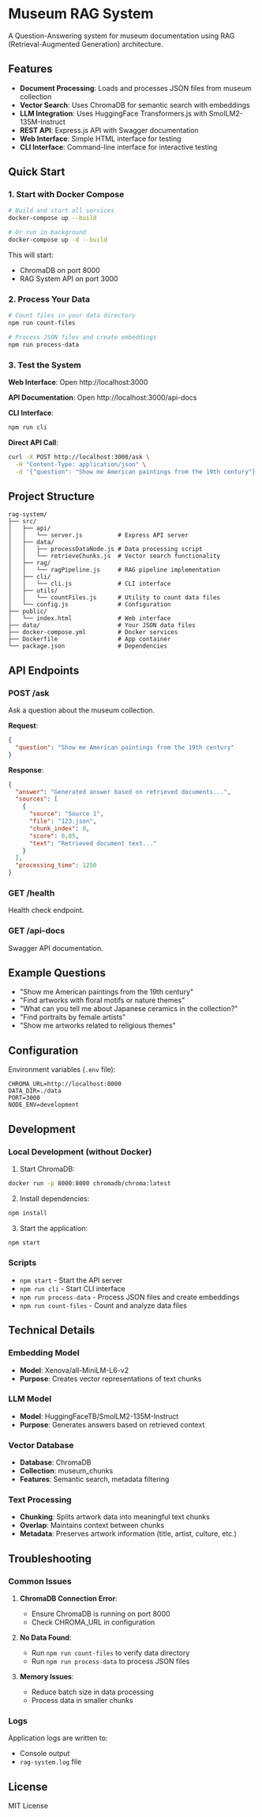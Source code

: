 # Museum RAG System

A Question-Answering system for museum documentation using RAG (Retrieval-Augmented Generation) architecture.

## Features

- **Document Processing**: Loads and processes JSON files from museum collection
- **Vector Search**: Uses ChromaDB for semantic search with embeddings
- **LLM Integration**: Uses HuggingFace Transformers.js with SmolLM2-135M-Instruct
- **REST API**: Express.js API with Swagger documentation
- **Web Interface**: Simple HTML interface for testing
- **CLI Interface**: Command-line interface for interactive testing

## Quick Start

### 1. Start with Docker Compose

```bash
# Build and start all services
docker-compose up --build

# Or run in background
docker-compose up -d --build
```

This will start:
- ChromaDB on port 8000
- RAG System API on port 3000

### 2. Process Your Data

```bash
# Count files in your data directory
npm run count-files

# Process JSON files and create embeddings
npm run process-data
```

### 3. Test the System

**Web Interface**: Open http://localhost:3000

**API Documentation**: Open http://localhost:3000/api-docs

**CLI Interface**:
```bash
npm run cli
```

**Direct API Call**:
```bash
curl -X POST http://localhost:3000/ask \
  -H "Content-Type: application/json" \
  -d '{"question": "Show me American paintings from the 19th century"}'
```

## Project Structure

```
rag-system/
├── src/
│   ├── api/
│   │   └── server.js          # Express API server
│   ├── data/
│   │   ├── processDataNode.js # Data processing script
│   │   └── retrieveChunks.js  # Vector search functionality
│   ├── rag/
│   │   └── ragPipeline.js     # RAG pipeline implementation
│   ├── cli/
│   │   └── cli.js             # CLI interface
│   ├── utils/
│   │   └── countFiles.js      # Utility to count data files
│   └── config.js              # Configuration
├── public/
│   └── index.html             # Web interface
├── data/                      # Your JSON data files
├── docker-compose.yml         # Docker services
├── Dockerfile                 # App container
└── package.json               # Dependencies
```

## API Endpoints

### POST /ask
Ask a question about the museum collection.

**Request**:
```json
{
  "question": "Show me American paintings from the 19th century"
}
```

**Response**:
```json
{
  "answer": "Generated answer based on retrieved documents...",
  "sources": [
    {
      "source": "Source 1",
      "file": "123.json",
      "chunk_index": 0,
      "score": 0.85,
      "text": "Retrieved document text..."
    }
  ],
  "processing_time": 1250
}
```

### GET /health
Health check endpoint.

### GET /api-docs
Swagger API documentation.

## Example Questions

- "Show me American paintings from the 19th century"
- "Find artworks with floral motifs or nature themes"
- "What can you tell me about Japanese ceramics in the collection?"
- "Find portraits by female artists"
- "Show me artworks related to religious themes"

## Configuration

Environment variables (`.env` file):

```env
CHROMA_URL=http://localhost:8000
DATA_DIR=./data
PORT=3000
NODE_ENV=development
```

## Development

### Local Development (without Docker)

1. Start ChromaDB:
```bash
docker run -p 8000:8000 chromadb/chroma:latest
```

2. Install dependencies:
```bash
npm install
```

3. Start the application:
```bash
npm start
```

### Scripts

- `npm start` - Start the API server
- `npm run cli` - Start CLI interface
- `npm run process-data` - Process JSON files and create embeddings
- `npm run count-files` - Count and analyze data files

## Technical Details

### Embedding Model
- **Model**: Xenova/all-MiniLM-L6-v2
- **Purpose**: Creates vector representations of text chunks

### LLM Model
- **Model**: HuggingFaceTB/SmolLM2-135M-Instruct
- **Purpose**: Generates answers based on retrieved context

### Vector Database
- **Database**: ChromaDB
- **Collection**: museum_chunks
- **Features**: Semantic search, metadata filtering

### Text Processing
- **Chunking**: Splits artwork data into meaningful text chunks
- **Overlap**: Maintains context between chunks
- **Metadata**: Preserves artwork information (title, artist, culture, etc.)

## Troubleshooting

### Common Issues

1. **ChromaDB Connection Error**:
   - Ensure ChromaDB is running on port 8000
   - Check CHROMA_URL in configuration

2. **No Data Found**:
   - Run `npm run count-files` to verify data directory
   - Run `npm run process-data` to process JSON files

3. **Memory Issues**:
   - Reduce batch size in data processing
   - Process data in smaller chunks

### Logs

Application logs are written to:
- Console output
- `rag-system.log` file

## License

MIT License